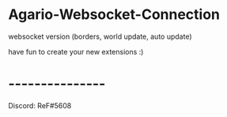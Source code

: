 # Agario-Websocket-Connection
websocket version (borders, world update, auto update)

have fun to create your new extensions :)
# ---------------
Discord: ReF#5608
